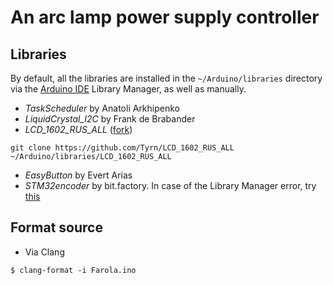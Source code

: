 # An arc lamp power supply controller

## Libraries

By default, all the libraries are installed in the `~/Arduino/libraries`
directory via the
[Arduino IDE](https://github.com/Tyrn/arch-chronicle/blob/master/Usage/Arduino.md)
Library Manager, as well as manually.

- _TaskScheduler_ by Anatoli Arkhipenko
- _LiquidCrystal_I2C_ by Frank de Brabander
- _LCD_1602_RUS_ALL_ ([fork](https://github.com/Tyrn/LCD_1602_RUS_ALL))

```
git clone https://github.com/Tyrn/LCD_1602_RUS_ALL ~/Arduino/libraries/LCD_1602_RUS_ALL
```

- _EasyButton_ by Evert Arias
- _STM32encoder_ by bit.factory. In case of the Library Manager error, try
  [this](https://forum.arduino.cc/t/dependency-stm32-is-not-available/1195285)

## Format source

- Via Clang

```
$ clang-format -i Farola.ino
```

